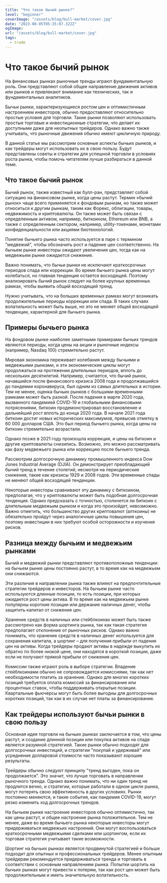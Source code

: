 ```yaml
---
title: "Что такое бычий рынок?"
level: "beginner"
coverImage: "/assets/blog/bull-market/cover.jpg"
date: "2023-08-05T05:35:07.322Z"
ogImage:
url: "/assets/blog/bull-market/cover.jpg"
tags:
  - trade
---
```


# Что такое бычий рынок
На финансовых рынках рыночные тренды играют фундаментальную роль. Они представляют собой общее направление движения активов или рынков и привлекают внимание как технических, так и фундаментальных аналитиков.

Бычьи рынки, характеризующиеся ростом цен и оптимистичным настроением инвесторов, обычно предоставляют относительно простые условия для торговли. Такие рынки позволяют использовать простые торговые и инвестиционные стратегии, что делает их доступными даже для неопытных трейдеров. Однако важно также учитывать, что рыночные движения обычно имеют цикличную природу.

В данной статье мы рассмотрим основные аспекты бычьих рынков, и как трейдеры могут использовать их в свою пользу. Будут представлены советы и стратегии для успешной торговли в условиях роста рынка, чтобы помочь читателям лучше разбираться в данной теме.

## Что такое бычий рынок
  
Бычий рынок, также известный как булл-ран, представляет собой ситуацию на финансовом рынке, когда цены растут. Термин «бычий рынок» чаще всего применяется к фондовым рынкам, но также может относиться к другим рынкам, таким как Форекс, облигации, товары, недвижимость и криптовалюты. Он также может быть связан с определенным активом, например, биткоином, Ethereum или BNB, а также с определенным сектором, например, utility-токенами, монетами конфиденциальности или акциями биотехнологий.

Понятие бычьего рынка часто используется в паре с термином "медвежий", чтобы обозначить рост и падение цен соответственно. На бычьем рынке инвесторы ожидают увеличения цен, тогда как на медвежьем рынке ожидается снижение.

Важно понимать, что бычьи рынки не исключают краткосрочных периодов спада или коррекции. Во время бычьего рынка цены могут колебаться, но главная тенденция остается восходящей. Поэтому анализировать бычий рынок следует на более крупных временных рамках, чтобы выявить общий восходящий тренд.

Нужно учитывать, что на больших временных рамках могут возникать продолжительные периоды коррекции или спада. В таких случаях волатильность может быть выше, но это не меняет общей восходящей тенденции, характерной для бычьего рынка.

## Примеры бычьего рынка
На фондовом рынке наиболее заметными примерами бычьих трендов являются периоды, когда цены на акции и рыночные индексы (например, Nasdaq 100) стремительно растут.

Мировая экономика переживает колебания между бычьими и медвежьими рынками, и эти экономические циклы могут продолжаться на протяжении длительных периодов, вплоть до нескольких десятилетий. Например, считается, что бычий рынок, начавшийся после финансового кризиса 2008 года и продолжавшийся до пандемии коронавируса, был одним из самых длительных в истории. Тем не менее, оценка бычьих рынков с большими временными рамками может быть разной. После падения в марте 2020 года, вызванного пандемией COVID-19 и глобальными финансовыми потрясениями, биткоин продемонстрировал восстановление и дальнейший рост вплоть до конца 2020 года. В начале 2021 года биткоин достиг новых исторических максимумов, превысив отметку в 60 000 долларов США. Это был период бычьего рынка, когда цены на биткоин стремительно возрастали.

Однако позже в 2021 году произошла коррекция, и цены на биткоин и другие криптовалюты снизились. Возможно, это можно рассматривать как фазу медвежьего рынка или коррекцию после бычьего тренда.

Рассмотрим долгосрочную динамику промышленного индекса Dow Jones Industrial Average (DJIA). Он демонстрирует преобладающий бычий тренд в течение столетий, несмотря на периодические снижения, такие как кризисы 1929 и 2008 годов. Эти временные спады не меняют общей восходящей тенденции.

Некоторые инвесторы сравнивают эту динамику с биткоином, предполагая, что у криптовалюты может быть подобная долгосрочная тенденция. Однако предсказать с точностью, столкнется ли биткоин с длительным медвежьим рынком и когда это произойдет, невозможно. Важно отметить, что большинство других криптовалют (алткоины) не обязательно пройдут через аналогичные циклы повышения цен, поэтому инвестиции в них требуют особой осторожности и изучения рисков.

## Разница между бычьим и медвежьим рынками
Бычий и медвежий рынки представляют противоположные тенденции: на бычьем рынке цены постоянно растут, в то время как на медвежьем они снижаются.

Эти различия в направлении рынка также влияют на предпочтительные стратегии трейдеров и инвесторов. На бычьем рынке часто используются длинные позиции, то есть позиции, при которых ожидается рост цены актива. В то время как на медвежьем рынке популярны короткие позиции или держание наличных денег, чтобы защитить капитал от снижения цен.

Хранение средств в наличных или стейблкоинах может быть также рассмотрено как форма шортинга рынка, так как такая стратегия предполагает отклонение от рыночных рисков. Однако важно понимать, что хранение средств в наличных денег используется для сохранения капитала, а шортинг – для получения прибыли от падения цен на активы. Когда трейдеры продают активы в надежде выкупить их обратно по более низкой цене, они находятся в короткой позиции, даже если не получают прямой прибыли от снижения цен.

Комиссии также играют роль в выборе стратегии. Владение стейблкоинами обычно не сопровождается комиссиями, так как нет необходимости платить за хранение. Однако для многих коротких позиций требуется оплата комиссий за финансирование или процентных ставок, чтобы поддерживать открытые позиции. Квартальные фьючерсы могут быть более выгодны для долгосрочных коротких позиций, так как в их случае нет платы за финансирование.

## Как трейдеры используют бычьи рынки в свою пользу
Основная идея торговли на бычьих рынках заключается в том, что цены растут, и создание длинной позиции или покупка активов на спаде является разумной стратегией. Такие рынки обычно подходят для долгосрочных инвестиций, и стратегии "покупай и удерживай" или усреднение долларовой стоимости часто показывают хорошие результаты.

Трейдеры обычно следуют принципу "тренд выгоден, пока он продолжается". Это значит, что лучше торговать в направлении рыночного тренда. Однако важно понимать, что ни один тренд не продлится вечно, и стратегии, которые работали в одном цикле рынка, могут потерять свою эффективность в других условиях. Рынки постоянно меняются, и такие события, как пандемия COVID-19, могут резко изменить ход долгосрочных трендов.

На бычьем рынке настроение инвесторов обычно оптимистично, так как цены растут, и общее настроение рынка положительное. Тем не менее, даже во время бычьего рынка некоторые инвесторы могут придерживаться медвежьих настроений. Они могут воспользоваться краткосрочными медвежьими сделками или шортингом, если их торговая стратегия учитывает такие возможности.

Шортинг на бычьих рынках является продвинутой стратегией и больше подходит для опытных и профессиональных трейдеров. Менее опытным трейдерам рекомендуется придерживаться тренда и торговать в соответствии с основным направлением рынка. Попытки шортить на бычьих рынках могут привести к потерям, так как рост цен может быть продолжительным и иметь значительную волатильность.

